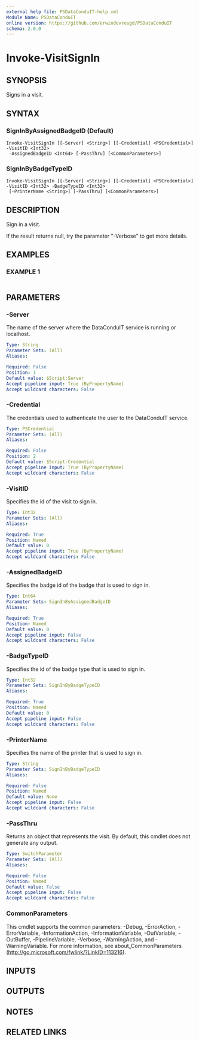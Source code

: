 ```yaml
---
external help file: PSDataConduIT-help.xml
Module Name: PSDataConduIT
online version: https://github.com/erwindevreugd/PSDataConduIT
schema: 2.0.0
---
```


# Invoke-VisitSignIn

## SYNOPSIS
Signs in a visit.

## SYNTAX

### SignInByAssignedBadgeID (Default)
```
Invoke-VisitSignIn [[-Server] <String>] [[-Credential] <PSCredential>] -VisitID <Int32>
 -AssignedBadgeID <Int64> [-PassThru] [<CommonParameters>]
```

### SignInByBadgeTypeID
```
Invoke-VisitSignIn [[-Server] <String>] [[-Credential] <PSCredential>] -VisitID <Int32> -BadgeTypeID <Int32>
 [-PrinterName <String>] [-PassThru] [<CommonParameters>]
```

## DESCRIPTION
Sign in a visit.

If the result returns null, try the parameter "-Verbose" to get more details.

## EXAMPLES

### EXAMPLE 1
```

```

## PARAMETERS

### -Server
The name of the server where the DataConduIT service is running or localhost.

```yaml
Type: String
Parameter Sets: (All)
Aliases:

Required: False
Position: 1
Default value: $Script:Server
Accept pipeline input: True (ByPropertyName)
Accept wildcard characters: False
```

### -Credential
The credentials used to authenticate the user to the DataConduIT service.

```yaml
Type: PSCredential
Parameter Sets: (All)
Aliases:

Required: False
Position: 2
Default value: $Script:Credential
Accept pipeline input: True (ByPropertyName)
Accept wildcard characters: False
```

### -VisitID
Specifies the id of the visit to sign in.

```yaml
Type: Int32
Parameter Sets: (All)
Aliases:

Required: True
Position: Named
Default value: 0
Accept pipeline input: True (ByPropertyName)
Accept wildcard characters: False
```

### -AssignedBadgeID
Specifies the badge id of the badge that is used to sign in.

```yaml
Type: Int64
Parameter Sets: SignInByAssignedBadgeID
Aliases:

Required: True
Position: Named
Default value: 0
Accept pipeline input: False
Accept wildcard characters: False
```

### -BadgeTypeID
Specifies the id of the badge type that is used to sign in.

```yaml
Type: Int32
Parameter Sets: SignInByBadgeTypeID
Aliases:

Required: True
Position: Named
Default value: 0
Accept pipeline input: False
Accept wildcard characters: False
```

### -PrinterName
Specifies the name of the printer that is used to sign in.

```yaml
Type: String
Parameter Sets: SignInByBadgeTypeID
Aliases:

Required: False
Position: Named
Default value: None
Accept pipeline input: False
Accept wildcard characters: False
```

### -PassThru
Returns an object that represents the visit.
By default, this cmdlet does not generate any output.

```yaml
Type: SwitchParameter
Parameter Sets: (All)
Aliases:

Required: False
Position: Named
Default value: False
Accept pipeline input: False
Accept wildcard characters: False
```

### CommonParameters
This cmdlet supports the common parameters: -Debug, -ErrorAction, -ErrorVariable, -InformationAction, -InformationVariable, -OutVariable, -OutBuffer, -PipelineVariable, -Verbose, -WarningAction, and -WarningVariable.
For more information, see about_CommonParameters (http://go.microsoft.com/fwlink/?LinkID=113216).

## INPUTS

## OUTPUTS

## NOTES

## RELATED LINKS
